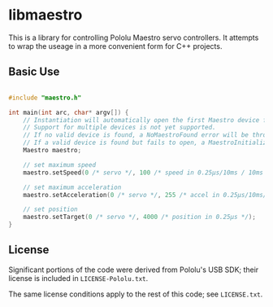 # libmaestro

This is a library for controlling Pololu Maestro servo controllers. It attempts to wrap the useage in a more convenient form for C++ projects.

## Basic Use

```c++

#include "maestro.h"

int main(int arc, char* argv[]) {
    // Instantiation will automatically open the first Maestro device found.
    // Support for multiple devices is not yet supported.
    // If no valid device is found, a NoMaestroFound error will be thrown.
    // If a valid device is found but fails to open, a MaestroInitializationError will be thrown.
    Maestro maestro;

    // set maximum speed
    maestro.setSpeed(0 /* servo */, 100 /* speed in 0.25µs/10ms / 10ms */);

    // set maximum acceleration
    maestro.setAcceleration(0 /* servo */, 255 /* accel in 0.25µs/10ms/80ms */);

    // set position
    maestro.setTarget(0 /* servo */, 4000 /* position in 0.25µs */);
}
```

## License

Significant portions of the code were derived from Pololu's USB SDK; their license is included in `LICENSE-Pololu.txt`.

The same license conditions apply to the rest of this code; see `LICENSE.txt`.
